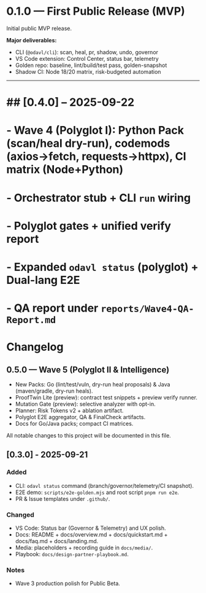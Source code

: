 # 0.1.0 — First Public Release (MVP)

Initial public MVP release.

**Major deliverables:**
- CLI (`@odavl/cli`): scan, heal, pr, shadow, undo, governor
- VS Code extension: Control Center, status bar, telemetry
- Golden repo: baseline, lint/build/test pass, golden-snapshot
- Shadow CI: Node 18/20 matrix, risk-budgeted automation

---
# ## [0.4.0] – 2025-09-22

# - Wave 4 (Polyglot I): Python Pack (scan/heal dry-run), codemods (axios→fetch, requests→httpx), CI matrix (Node+Python)

# - Orchestrator stub + CLI `run` wiring

# - Polyglot gates + unified verify report

# - Expanded `odavl status` (polyglot) + Dual-lang E2E

# - QA report under `reports/Wave4-QA-Report.md`

# Changelog

## 0.5.0 — Wave 5 (Polyglot II & Intelligence)

- New Packs: Go (lint/test/vuln, dry-run heal proposals) & Java (maven/gradle, dry-run heals).
- ProofTwin Lite (preview): contract test snippets + preview verify runner.
- Mutation Gate (preview): selective analyzer with opt-in.
- Planner: Risk Tokens v2 + ablation artifact.
- Polyglot E2E aggregator, QA & FinalCheck artifacts.
- Docs for Go/Java packs; compact CI matrices.

All notable changes to this project will be documented in this file.

## [0.3.0] - 2025-09-21

### Added

- CLI: `odavl status` command (branch/governor/telemetry/CI snapshot).
- E2E demo: `scripts/e2e-golden.mjs` and root script `pnpm run e2e`.
- PR & Issue templates under `.github/`.

### Changed

- VS Code: Status bar (Governor & Telemetry) and UX polish.
- Docs: README + docs/overview.md + docs/quickstart.md + docs/faq.md + docs/landing.md.
- Media: placeholders + recording guide in `docs/media/`.
- Playbook: `docs/design-partner-playbook.md`.

### Notes

- Wave 3 production polish for Public Beta.
